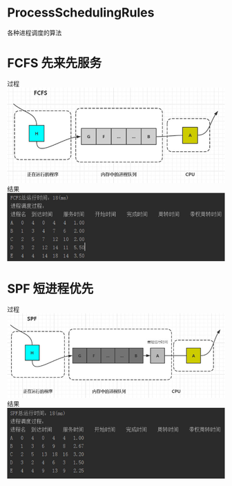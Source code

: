 # ProcessSchedulingRules
各种进程调度的算法

# FCFS 先来先服务
过程
![](https://github.com/William-Hai/ProcessSchedulingRules/blob/master/images/20151119220312.jpg)
结果
![](https://github.com/William-Hai/ProcessSchedulingRules/blob/master/images/20151119115655.jpg)
# SPF 短进程优先
过程
![](https://github.com/William-Hai/ProcessSchedulingRules/blob/master/images/20151119224410.jpg)
结果
![](https://github.com/William-Hai/ProcessSchedulingRules/blob/master/images/20151119135721.jpg)